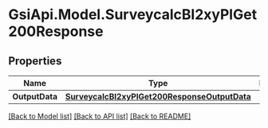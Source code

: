 # GsiApi.Model.SurveycalcBl2xyPlGet200Response

## Properties

Name | Type | Description | Notes
------------ | ------------- | ------------- | -------------
**OutputData** | [**SurveycalcBl2xyPlGet200ResponseOutputData**](SurveycalcBl2xyPlGet200ResponseOutputData.md) |  | [optional] 

[[Back to Model list]](../README.md#documentation-for-models) [[Back to API list]](../README.md#documentation-for-api-endpoints) [[Back to README]](../README.md)

